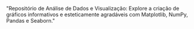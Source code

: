 "Repositório de Análise de Dados e Visualização: Explore a criação de gráficos informativos e esteticamente agradáveis com Matplotlib, NumPy, Pandas e Seaborn."
